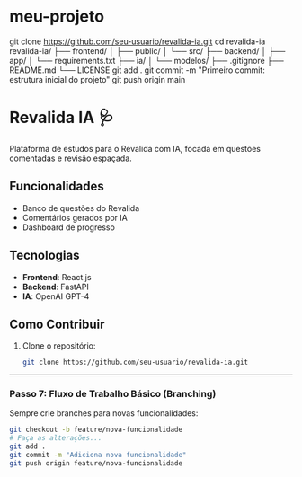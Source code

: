 # meu-projeto
git clone https://github.com/seu-usuario/revalida-ia.git
cd revalida-ia
revalida-ia/
├── frontend/
│   ├── public/
│   └── src/
├── backend/
│   ├── app/
│   └── requirements.txt
├── ia/
│   └── modelos/
├── .gitignore
├── README.md
└── LICENSE
git add .
git commit -m "Primeiro commit: estrutura inicial do projeto"
git push origin main
# Revalida IA 🩺

Plataforma de estudos para o Revalida com IA, focada em questões comentadas e revisão espaçada.

## Funcionalidades
- Banco de questões do Revalida
- Comentários gerados por IA
- Dashboard de progresso

## Tecnologias
- **Frontend**: React.js
- **Backend**: FastAPI
- **IA**: OpenAI GPT-4

## Como Contribuir
1. Clone o repositório:
   ```bash
   git clone https://github.com/seu-usuario/revalida-ia.git
   
---

### **Passo 7: Fluxo de Trabalho Básico (Branching)**
Sempre crie branches para novas funcionalidades:
```bash
git checkout -b feature/nova-funcionalidade
# Faça as alterações...
git add .
git commit -m "Adiciona nova funcionalidade"
git push origin feature/nova-funcionalidade
